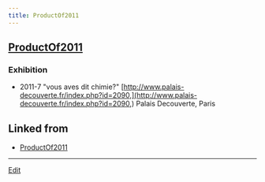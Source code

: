 ```yaml
---
title: ProductOf2011
---
```


## [ProductOf2011](/ProductOf2011)


### Exhibition

* 2011-7 "vous aves dit chimie?" [http://www.palais-decouverte.fr/index.php?id=2090,](http://www.palais-decouverte.fr/index.php?id=2090,) Palais Decouverte, Paris


## Linked from

* [ProductOf2011](/ProductOf2011)


----

[Edit](https://github.com/vitroid/vitroid.github.io/edit/master/MD/ProductOf2011.md)

